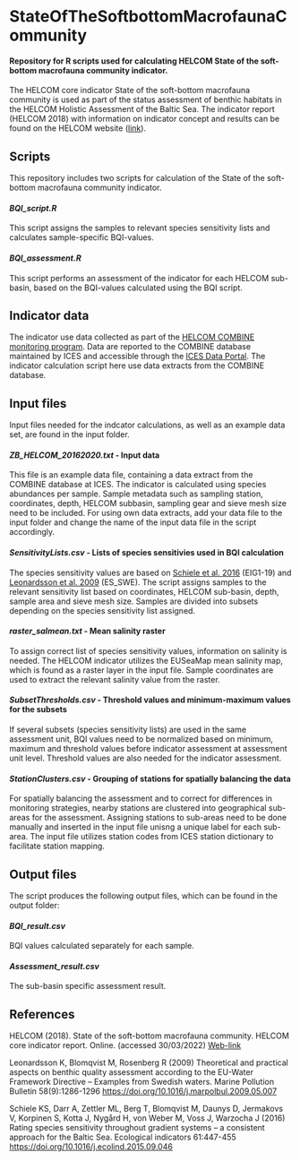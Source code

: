 # StateOfTheSoftbottomMacrofaunaCommunity
#### Repository for R scripts used for calculating HELCOM State of the soft-bottom macrofauna community indicator.

The HELCOM core indicator State of the soft-bottom macrofauna community is used as part of the status assessment of benthic habitats in the HELCOM Holistic Assessment of the Baltic Sea. The indicator report (HELCOM 2018) with information on indicator concept and results can be found on the HELCOM website ([link](https://helcom.fi/baltic-sea-trends/indicators/)).
## Scripts
This repository includes two scripts for calculation of the State of the soft-bottom macrofauna community indicator. 
#### _BQI_script.R_
This script assigns the samples to relevant species sensitivity lists and calculates sample-specific BQI-values.
#### _BQI_assessment.R_
This script performs an assessment of the indicator for each HELCOM sub-basin, based on the BQI-values calculated using the BQI script. 
## Indicator data
The indicator use data collected as part of the [HELCOM COMBINE monitoring program](https://helcom.fi/action-areas/monitoring-and-assessment/monitoring-guidelines/combine-manual/). Data are reported to the COMBINE database maintained by ICES and accessible through the [ICES Data Portal](https://data.ices.dk/). The indicator calculation script here use data extracts from the COMBINE database.
## Input files
Input files needed for the indcator calculations, as well as an example data set, are found in the input folder.
#### _ZB_HELCOM_20162020.txt_ - Input data 
This file is an example data file, containing a data extract from the COMBINE database at ICES. The indicator is calculated using species abundances per sample. Sample metadata such as sampling station, coordinates, depth, HELCOM subbasin, sampling gear and sieve mesh size need to be included. For using own data extracts, add your data file to the input folder and change the name of the input data file in the script accordingly.
#### _SensitivityLists.csv_ - Lists of species sensitivies used in BQI calculation 
The species sensitivity values are based on [Schiele et al. 2016](https://doi.org/10.1016/j.ecolind.2015.09.046) (EIG1-19) and [Leonardsson et al. 2009](https://doi.org/10.1016/j.marpolbul.2009.05.007) (ES_SWE). The script assigns samples to the relevant sensitivity list based on coordinates, HELCOM sub-basin, depth, sample area and sieve mesh size. Samples are divided into subsets depending on the species sensitivity list assigned. 
#### _raster_salmean.txt_ - Mean salinity raster
To assign correct list of species sensitivity values, information on salinity is needed. The HELCOM indicator utilizes the EUSeaMap mean salinity map, which is found as a raster layer in the input file. Sample coordinates are used to extract the relevant salinity value from the raster.
#### _SubsetThresholds.csv_ - Threshold values and minimum-maximum values for the subsets 
If several subsets (species sensitivity lists) are used in the same assessment unit, BQI values need to be normalized based on minimum, maximum and threshold values before indicator assessment at assessment unit level. Threshold values are also needed for the indicator assessment. 
#### _StationClusters.csv_ - Grouping of stations for spatially balancing the data
For spatially balancing the assessment and to correct for differences in monitoring strategies, nearby stations are clustered into geographical sub-areas for the assessment. Assigning stations to sub-areas need to be done manually and inserted in the input file unisng a unique label for each sub-area. The input file utilizes station codes from ICES station dictionary to facilitate station mapping.
## Output files
The script produces the following output files, which can be found in the output folder:
#### _BQI_result.csv_
BQI values calculated separately for each sample.
#### _Assessment_result.csv_
The sub-basin specific assessment result.
## References
HELCOM (2018). State of the soft-bottom macrofauna community. HELCOM core indicator report. Online. (accessed 30/03/2022) [Web-link](https://helcom.fi/wp-content/uploads/2019/08/State-of-the-soft-bottom-macrofauna-community-HELCOM-core-indicator-2018.pdf)

Leonardsson K, Blomqvist M, Rosenberg R (2009) Theoretical and practical aspects on benthic quality assessment according to the EU-Water Framework Directive – Examples from Swedish waters. Marine Pollution Bulletin 58(9):1286-1296 https://doi.org/10.1016/j.marpolbul.2009.05.007

Schiele KS, Darr A, Zettler ML, Berg T, Blomqvist M, Daunys D, Jermakovs V, Korpinen S, Kotta J, Nygård H, von Weber M, Voss J, Warzocha J (2016) Rating species sensitivity throughout gradient systems – a consistent approach for the Baltic Sea. Ecological indicators 61:447-455 https://doi.org/10.1016/j.ecolind.2015.09.046

